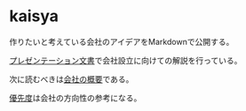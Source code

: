 # kaisya
作りたいと考えている会社のアイデアをMarkdownで公開する。

[プレゼンテーション文書](https://github.com/inomoto-hironobu/kaisya/blob/master/プレゼン.md)で会社設立に向けての解説を行っている。

次に読むべきは[会社の概要](https://github.com/inomoto-hironobu/kaisya/blob/master/会社概要.md)である。

[優先度](https://github.com/inomoto-hironobu/kaisya/blob/master/優先度.md)は会社の方向性の参考になる。